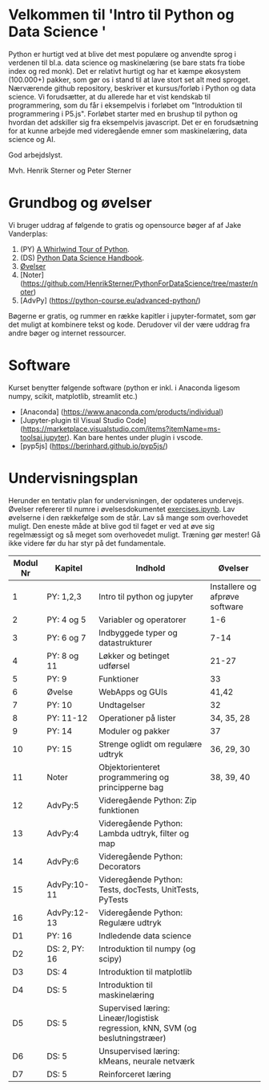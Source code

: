 # Velkommen til 'Intro til Python og Data Science '
Python er hurtigt ved at blive det mest populære og anvendte sprog i verdenen til bl.a. data science og maskinelæring (se bare stats fra tiobe index og red monk). Det er relativt hurtigt og har et kæmpe økosystem (100.000+) pakker, som gør os i stand til at lave stort set alt med sproget. 
Nærværende github repository, beskriver et kursus/forløb i Python og data science. Vi forudsætter, at du allerede har et vist kendskab til programmering, som du får i eksempelvis i forløbet om "Introduktion til programmering i P5.js".
Forløbet starter med en brushup til python og hvordan det adskiller sig fra eksempelvis javascript. Det er en forudsætning for at kunne arbejde med videregående emner som maskinelæring, data science og AI. 

God arbejdslyst.

Mvh.
Henrik Sterner og Peter Sterner

# Grundbog og øvelser
Vi bruger uddrag af følgende to gratis og opensource bøger af af Jake Vanderplas: 
1. (PY) [A Whirlwind Tour of Python](https://jakevdp.github.io/WhirlwindTourOfPython/). 
2. (DS) [Python Data Science Handbook](https://jakevdp.github.io/PythonDataScienceHandbook/).
3. [Øvelser](https://github.com/HenrikSterner/PythonForDataScience/blob/master/exercises/exercises.ipynb)
4. [Noter] (https://github.com/HenrikSterner/PythonForDataScience/tree/master/noter)
5. [AdvPy] (https://python-course.eu/advanced-python/)

Bøgerne er gratis, og rummer en række kapitler i jupyter-formatet, som gør det muligt at kombinere tekst og kode. Derudover vil der være uddrag fra andre bøger og internet ressourcer.

# Software
Kurset benytter følgende software (python er inkl. i Anaconda ligesom numpy, scikit, matplotlib, streamlit etc.) 
- [Anaconda] (https://www.anaconda.com/products/individual) 
- [Jupyter-plugin til Visual Studio Code] (https://marketplace.visualstudio.com/items?itemName=ms-toolsai.jupyter). Kan bare hentes under plugin i vscode.
- [pyp5js] (https://berinhard.github.io/pyp5js/)


# Undervisningsplan
Herunder en tentativ plan for undervisningen, der opdateres undervejs. Øvelser refererer til numre i øvelsesdokumentet [exercises.ipynb](https://github.com/HenrikSterner/PythonForDataScience/blob/master/exercises/exercises.ipynb). Lav øvelserne i den rækkefølge som de står. Lav så mange som overhovedet muligt. Den eneste måde at blive god til faget er ved at øve sig regelmæssigt og så meget som overhovedet muligt. Træning gør mester! Gå ikke videre før du har styr på det fundamentale.

Modul Nr       | Kapitel     | Indhold                     | Øvelser     |
----------- | ----------- | ----------------------------| ----------- |
1          | PY: 1,2,3       | Intro til python og jupyter |   Installere og afprøve software         |
2 | PY: 4 og 5 | Variabler og operatorer  | 1-6 |
3 | PY: 6 og 7 | Indbyggede typer og datastrukturer | 7-14 |
4 | PY: 8 og 11 | Løkker og betinget udførsel | 21-27|
5 | PY: 9 | Funktioner | 33 |
6 |   Øvelse    | WebApps og GUIs  | 41,42 |
7 | PY: 10 | Undtagelser | 32 |
8 | PY: 11-12 | Operationer på lister |34, 35, 28|
9 | PY: 14 | Moduler og pakker | 37 |
10 | PY: 15 | Strenge oglidt om regulære udtryk | 36, 29, 30|
11 | Noter | Objektorienteret programmering og principperne bag | 38, 39, 40|
12 | AdvPy:5  | Videregående Python: Zip funktionen | |
13 | AdvPy:4  | Videregående Python: Lambda udtryk, filter og map | |
14 | AdvPy:6  | Videregående Python: Decorators | |
15 | AdvPy:10-11  | Videregående Python: Tests, docTests, UnitTests, PyTests | |
16 | AdvPy:12-13  | Videregående Python: Regulære udtryk | |
D1 | PY: 16 | Indledende data science | |
D2 | DS: 2, PY: 16 | Introduktion til numpy (og scipy) | |
D3 | DS: 4 | Introduktion til matplotlib | |
D4 | DS: 5 | Introduktion til maskinelæring | |
D5 | DS: 5 | Supervised læring: Lineær/logistisk regression, kNN, SVM (og beslutningstræer) | |
D6 | DS: 5 | Unsupervised læring: kMeans, neurale netværk | |
D7 | DS: 5 | Reinforceret læring | |
